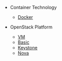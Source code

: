 - Container Technology

  - [Docker](/Cloud/Container/Docker.md)

- OpenStack Platform

  - [VM](/Cloud/OpenStack/VM.md)
  - [Basic](/Cloud/OpenStack/Basic.md)
  - [Keystone](/Cloud/OpenStack/Keystone.md)
  - [Nova](/Cloud/OpenStack/Nova.md)
 